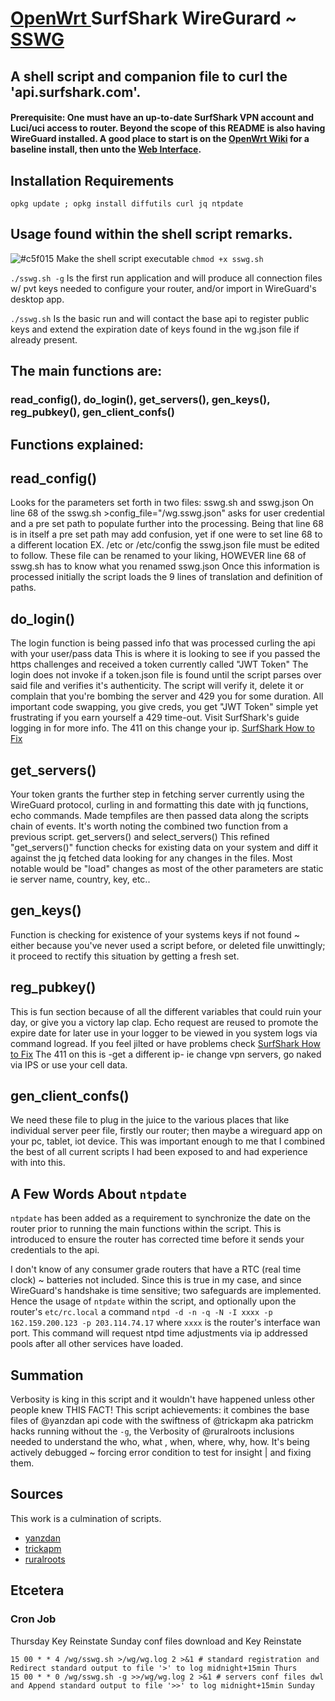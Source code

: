 # [OpenWrt ](https://forum.openwrt.org/t/create-surfshark-wireguard-connection-on-openwrt-easily/111866/150) SurfShark WireGurard ~ [SSWG](https://forum.openwrt.org/t/create-surfshark-wireguard-connection-on-openwrt-easily/111866/127)

## A shell script and companion file to curl the 'api.surfshark.com'.
#### Prerequisite: One must have an up-to-date SurfShark VPN account and Luci/uci access to router. Beyond the scope of this README is also having WireGuard installed.  A good place to start is on the [OpenWrt Wiki](https://openwrt.org/docs/guide-user/services/vpn/wireguard/client#preparation) for a baseline install, then unto the [Web Interface](https://openwrt.org/docs/guide-user/services/vpn/wireguard/extras#web_interface).

## Installation Requirements
`opkg update ; opkg install diffutils curl jq ntpdate`
## Usage found within the shell script remarks.
![#c5f015](https://via.placeholder.com/15/c5f015/000000?text=+) Make the shell script executable 
 ``
 chmod +x sswg.sh  
 ``
 
`./sswg.sh -g`  Is the first run application and will produce all connection files w/ pvt keys needed to configure your router, and/or import in WireGuard's desktop app.

`./sswg.sh`  Is the basic run and will contact the base api to register public keys and extend the expiration date of keys found in the wg.json file if already present.





## The main functions are:
###    read_config(), do_login(), get_servers(), gen_keys(), reg_pubkey(), gen_client_confs()

## Functions explained:
##  read_config()
Looks for the parameters set forth in two files: sswg.sh and sswg.json
On line 68 of the sswg.sh >config_file="/wg.sswg.json" asks for user credential and a pre set path to populate
further into the processing. Being that line 68 is in itself a pre set path may add
confusion, yet if one were to set line 68 to a different location
EX. /etc or /etc/config the sswg.json file must be edited to follow.
These file can be renamed to your liking, HOWEVER line 68 of sswg.sh has to know what you renamed sswg.json
Once this information is processed initially the script loads the 9 lines of translation and definition of paths.

##  do_login()
The login function is being passed info that was processed curling the api with your user/pass data
This is where it is looking to see if you passed the https challenges and received a token currently called "JWT Token"
The login does not invoke if a token.json file is found until the script parses over said file and verifies it's
authenticity. The script will verify it, delete it or complain that you're bombing the server
and 429 you for some duration. All important code swapping, you give creds, you get "JWT Token"
simple yet frustrating if you earn yourself a 429 time-out.
Visit SurfShark's guide logging in for more info.  The 411 on this change your ip.
[SurfShark How to Fix](https://support.surfshark.com/hc/en-us/articles/360010864959-How-to-fix-website-app-login-issues-)

##  get_servers()
Your token grants the further step in fetching server currently using the WireGuard protocol,
curling in and formatting this date with jq functions, echo commands. Made tempfiles are then passed
data along the scripts chain of events. It's worth noting the combined two function from a previous script.
get_servers() and select_servers()  This refined "get_servers()" function
checks for existing data on your system and diff it against the jq fetched data looking for any changes in the files.
Most notable would be "load" changes as most of the other parameters are static ie server name, country, key, etc..

##  gen_keys()
Function is checking for existence of your systems keys if not found ~ either because you've never used
a script before, or deleted file unwittingly; it proceed to rectify this situation by getting a fresh set.

##  reg_pubkey()
This is fun section because of all the different variables that could ruin your day,
or give you a victory lap clap.  Echo request are reused to promote the expire date for later use in your
logger to be viewed in you system logs via command logread.  If you feel jilted or have problems check
[SurfShark How to Fix](https://support.surfshark.com/hc/en-us/articles/360010864959-How-to-fix-website-app-login-issues-)
The 411 on this is -get a different ip- ie change vpn servers, go naked via IPS or use your cell data.

##  gen_client_confs()
We need these file to plug in the juice to the various places that like individual server peer file,
firstly our router; then maybe a wireguard app on your pc, tablet, iot device. This was important enough to
me that I combined the best of all current scripts I had been exposed to and had experience with into this.

## A  Few Words About `ntpdate`
`ntpdate` has been added as a requirement to synchronize the date on the router prior to running the main functions within the script. This is introduced to ensure the router has corrected time before it sends your credentials to the api. 

I don't know of any consumer grade routers that have a RTC (real time clock) ~ batteries not included.  Since this is true in my case, and since WireGuard's handshake is time sensitive; two safeguards are implemented. Hence the usage of `ntpdate` within the script, and optionally upon the router's `etc/rc.local` a command `ntpd -d -n -q -N -I xxxx -p 162.159.200.123 -p 203.114.74.17` where `xxxx` is the router's interface wan port. This command will request ntpd time adjustments via ip addressed pools after all other services have loaded.


##  Summation
Verbosity is king in this script and it wouldn't have happened unless other people knew THIS FACT!
This script achievements: it combines the base files of @yanzdan api code with the  swiftness of @trickapm aka patrickm hacks running without the `-g`, the Verbosity of @ruralroots inclusions needed to understand the who, what , when, where, why, how.  It's being actively debugged ~ forcing error condition to test for insight | and fixing them.


## Sources 
This work is a culmination of scripts.
* [yanzdan](https://github.com/yazdan/openwrt-surfshark-wireguard)
* [trickapm](https://gist.github.com/trickapm)
* [ruralroots](https://github.com/ruralroots/openwrt-surfshark-wireguard)


## Etcetera
### Cron Job
Thursday Key Reinstate Sunday conf files download and Key Reinstate

```
15 00 * * 4 /wg/sswg.sh >/wg/wg.log 2 >&1 # standard registration and Redirect standard output to file '>' to log midnight+15min Thurs
15 00 * * 0 /wg/sswg.sh -g >>/wg/wg.log 2 >&1 # servers conf files dwl and Append standard output to file '>>' to log midnight+15min Sunday
```


